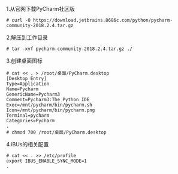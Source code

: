 

1.从官网下载PyCharm社区版
```
# curl -O https://download.jetbrains.8686c.com/python/pycharm-community-2018.2.4.tar.gz
```

2.解压到工作目录
```
# tar -xvf pycharm-community-2018.2.4.tar.gz ./
```

3.创建桌面图标
```
# cat << . > /root/桌面/PyCharm.desktop
[Desktop Entry]
Type=Application
Name=Pycharm
GenericName=Pycharm3
Comment=Pycharm3:The Python IDE
Exec=/mnt/pycharm/bin/pycharm.sh
Icon=/mnt/pycharm/bin/pycharm.png
Terminal=pycharm
Categories=Pycharm
.
# chmod 700 /root/桌面/PyCharm.desktop
```

4.iBUs的相关配置
```
# cat << . >> /etc/profile
export IBUS_ENABLE_SYNC_MODE=1
.
```

